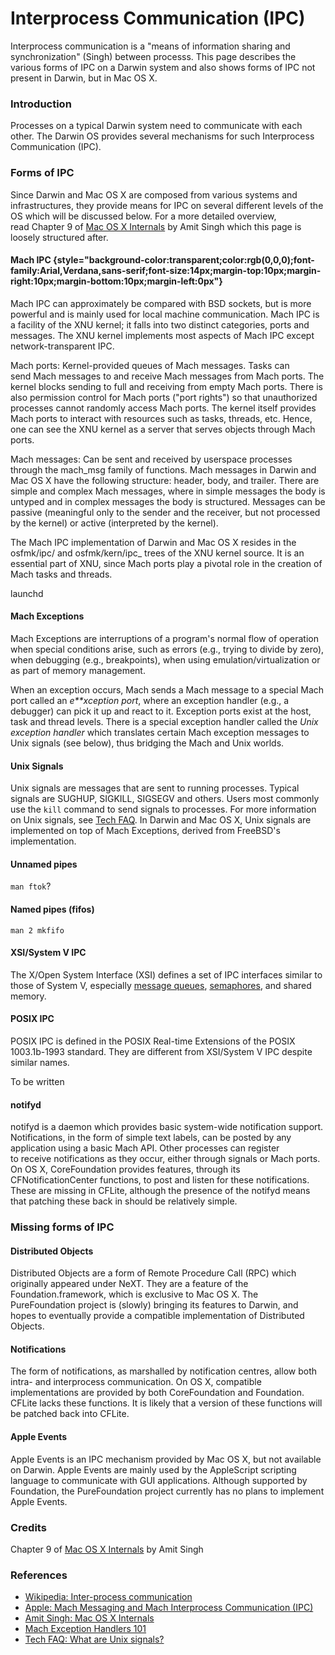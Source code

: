 Interprocess Communication (IPC)
================================
Interprocess communication is a "means of information sharing and synchronization" (Singh) between processs. This page describes the various forms of IPC on a Darwin system and also shows forms of IPC not present in Darwin, but in Mac OS X.

### Introduction
Processes on a typical Darwin system need to communicate with each other. The Darwin OS provides several mechanisms for such Interprocess Communication (IPC).
### Forms of IPC
Since Darwin and Mac OS X are composed from various systems and infrastructures, they provide means for IPC on several different levels of the OS which will be discussed below. For a more detailed overview, read Chapter 9 of [Mac OS X Internals](http://macosxbook.com/) by Amit Singh which this page is loosely structured after. 
#### Mach IPC {style="background-color:transparent;color:rgb(0,0,0);font-family:Arial,Verdana,sans-serif;font-size:14px;margin-top:10px;margin-right:10px;margin-bottom:10px;margin-left:0px"}
Mach IPC can approximately be compared with BSD sockets, but is more powerful and is mainly used for local machine communication. Mach IPC is a facility of the XNU kernel; it falls into two distinct categories, ports and messages. The XNU kernel implements most aspects of Mach IPC except network-transparent IPC. 

Mach ports: Kernel-provided queues of Mach messages. Tasks can send Mach messages to and receive Mach messages from Mach ports. The kernel blocks sending to full and receiving from empty Mach ports. There is also permission control for Mach ports ("port rights") so that unauthorized processes cannot randomly access Mach ports. The kernel itself provides Mach ports to interact with resources such as tasks, threads, etc. Hence, one can see the XNU kernel as a server that serves objects through Mach ports. 

Mach messages: Can be sent and received by userspace processes through the mach_msg family of functions. Mach messages in Darwin and Mac OS X have the following structure: header, body, and trailer. There are simple and complex Mach messages, where in simple messages the body is untyped and in complex messages the body is structured. Messages can be passive (meaningful only to the sender and the receiver, but not processed by the kernel) or active (interpreted by the kernel). 

The Mach IPC implementation of Darwin and Mac OS X resides in the osfmk/ipc/ and osfmk/kern/ipc_ trees of the XNU kernel source. It is an essential part of XNU, since Mach ports play a pivotal role in the creation of Mach tasks and threads. 

launchd
#### Mach Exceptions
Mach Exceptions are interruptions of a program's normal flow of operation when special conditions arise, such as errors (e.g., trying to divide by zero), when debugging (e.g., breakpoints), when using emulation/virtualization or as part of memory management.

When an exception occurs, Mach sends a Mach message to a special Mach port called an *e**xception port*, where an exception handler (e.g., a debugger) can pick it up and react to it. Exception ports exist at the host, task and thread levels. There is a special exception handler called the *Unix exception handler* which translates certain Mach exception messages to Unix signals (see below), thus bridging the Mach and Unix worlds.

#### Unix Signals
Unix signals are messages that are sent to running processes. Typical signals are SUGHUP, SIGKILL, SIGSEGV and others. Users most commonly use the `kill` command to send signals to processes. For more information on Unix signals, see [Tech FAQ](http://www.tech-faq.com/unix-signals.shtml). In Darwin and Mac OS X, Unix signals are implemented on top of Mach Exceptions, derived from FreeBSD's implementation.
#### Unnamed pipes
`man ftok`?
#### Named pipes (fifos)
`man 2 mkfifo`
#### XSI/System V IPC
The X/Open System Interface (XSI) defines a set of IPC interfaces similar to those of System V, especially [message queues](http://www.opengroup.org/onlinepubs/009695399/basedefs/sys/msg.h.html), [semaphores](http://www.opengroup.org/onlinepubs/009695399/basedefs/semaphore.h.html), and shared memory.
#### POSIX IPC
POSIX IPC is defined in the POSIX Real-time Extensions of the POSIX 1003.1b-1993 standard. They are different from XSI/System V IPC despite similar names.


To be written

#### notifyd
notifyd is a daemon which provides basic system-wide notification support. Notifications, in the form of simple text labels, can be posted by any application using a basic Mach API. Other processes can register to receive notifications as they occur, either through signals or Mach ports.
On OS X, CoreFoundation provides features, through its CFNotificationCenter functions, to post and listen for these notifications. These are missing in CFLite, although the presence of the notifyd means that patching these back in should be relatively simple.
### Missing forms of IPC
#### Distributed Objects
Distributed Objects are a form of Remote Procedure Call (RPC) which originally appeared under NeXT. They are a feature of the Foundation.framework, which is exclusive to Mac OS X. The PureFoundation project is (slowly) bringing its features to Darwin, and hopes to eventually provide a compatible implementation of Distributed Objects.
#### Notifications
The form of notifications, as marshalled by notification centres, allow both intra- and interprocess communication. On OS X, compatible implementations are provided by both CoreFoundation and Foundation. CFLite lacks these functions. It is likely that a version of these functions will be patched back into CFLite.
#### Apple Events
Apple Events is an IPC mechanism provided by Mac OS X, but not available on Darwin. Apple Events are mainly used by the AppleScript scripting language to communicate with GUI applications. Although supported by Foundation, the PureFoundation project currently has no plans to implement Apple Events.

### Credits
Chapter 9 of [Mac OS X Internals](http://macosxbook.com/) by Amit Singh


### References
-   [Wikipedia: Inter-process communication](http://en.wikipedia.org/wiki/Inter-process_communication)
-   [Apple: Mach Messaging and Mach Interprocess Communication (IPC)](http://developer.apple.com/documentation/Darwin/Conceptual/KernelProgramming/boundaries/chapter_14_section_4.html)
-   [Amit Singh: Mac OS X Internals](http://macosxbook.com/)
-   [Mach Exception Handlers 101](http://www.wodeveloper.com/omniLists/macosx-dev/2000/June/msg00137.html)
-   [Tech FAQ: What are Unix signals?](http://www.tech-faq.com/unix-signals.shtml)
